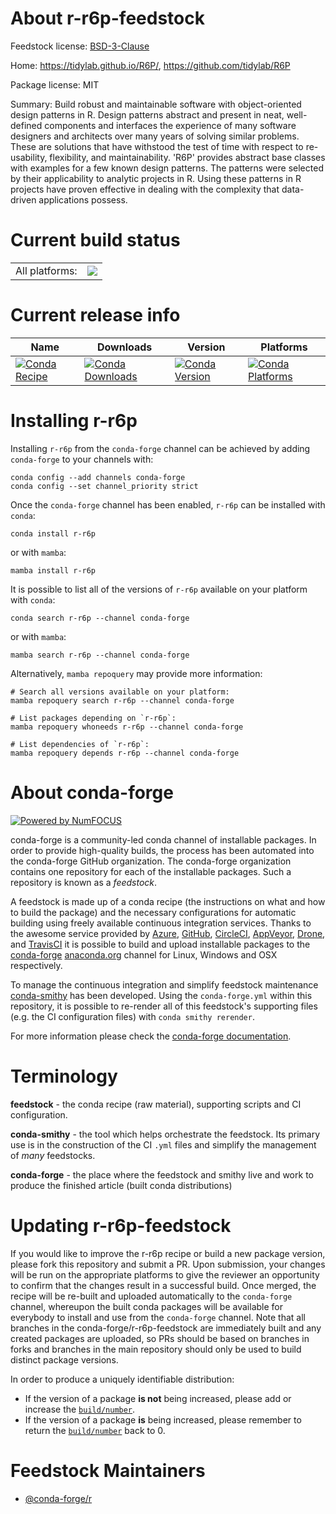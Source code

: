 About r-r6p-feedstock
=====================

Feedstock license: [BSD-3-Clause](https://github.com/conda-forge/r-r6p-feedstock/blob/main/LICENSE.txt)

Home: https://tidylab.github.io/R6P/, https://github.com/tidylab/R6P

Package license: MIT

Summary: Build robust and maintainable software with object-oriented design patterns in R. Design patterns abstract and present in neat, well-defined components and interfaces the experience of many software designers and architects over many years of solving similar problems. These are solutions that have withstood the test of time with respect to re-usability, flexibility, and maintainability. 'R6P' provides abstract base classes with examples for a few known design patterns. The patterns were selected by their applicability to analytic projects in R. Using these patterns in R projects have proven effective in dealing with the complexity that data-driven applications possess.

Current build status
====================


<table><tr><td>All platforms:</td>
    <td>
      <a href="https://dev.azure.com/conda-forge/feedstock-builds/_build/latest?definitionId=14037&branchName=main">
        <img src="https://dev.azure.com/conda-forge/feedstock-builds/_apis/build/status/r-r6p-feedstock?branchName=main">
      </a>
    </td>
  </tr>
</table>

Current release info
====================

| Name | Downloads | Version | Platforms |
| --- | --- | --- | --- |
| [![Conda Recipe](https://img.shields.io/badge/recipe-r--r6p-green.svg)](https://anaconda.org/conda-forge/r-r6p) | [![Conda Downloads](https://img.shields.io/conda/dn/conda-forge/r-r6p.svg)](https://anaconda.org/conda-forge/r-r6p) | [![Conda Version](https://img.shields.io/conda/vn/conda-forge/r-r6p.svg)](https://anaconda.org/conda-forge/r-r6p) | [![Conda Platforms](https://img.shields.io/conda/pn/conda-forge/r-r6p.svg)](https://anaconda.org/conda-forge/r-r6p) |

Installing r-r6p
================

Installing `r-r6p` from the `conda-forge` channel can be achieved by adding `conda-forge` to your channels with:

```
conda config --add channels conda-forge
conda config --set channel_priority strict
```

Once the `conda-forge` channel has been enabled, `r-r6p` can be installed with `conda`:

```
conda install r-r6p
```

or with `mamba`:

```
mamba install r-r6p
```

It is possible to list all of the versions of `r-r6p` available on your platform with `conda`:

```
conda search r-r6p --channel conda-forge
```

or with `mamba`:

```
mamba search r-r6p --channel conda-forge
```

Alternatively, `mamba repoquery` may provide more information:

```
# Search all versions available on your platform:
mamba repoquery search r-r6p --channel conda-forge

# List packages depending on `r-r6p`:
mamba repoquery whoneeds r-r6p --channel conda-forge

# List dependencies of `r-r6p`:
mamba repoquery depends r-r6p --channel conda-forge
```


About conda-forge
=================

[![Powered by
NumFOCUS](https://img.shields.io/badge/powered%20by-NumFOCUS-orange.svg?style=flat&colorA=E1523D&colorB=007D8A)](https://numfocus.org)

conda-forge is a community-led conda channel of installable packages.
In order to provide high-quality builds, the process has been automated into the
conda-forge GitHub organization. The conda-forge organization contains one repository
for each of the installable packages. Such a repository is known as a *feedstock*.

A feedstock is made up of a conda recipe (the instructions on what and how to build
the package) and the necessary configurations for automatic building using freely
available continuous integration services. Thanks to the awesome service provided by
[Azure](https://azure.microsoft.com/en-us/services/devops/), [GitHub](https://github.com/),
[CircleCI](https://circleci.com/), [AppVeyor](https://www.appveyor.com/),
[Drone](https://cloud.drone.io/welcome), and [TravisCI](https://travis-ci.com/)
it is possible to build and upload installable packages to the
[conda-forge](https://anaconda.org/conda-forge) [anaconda.org](https://anaconda.org/)
channel for Linux, Windows and OSX respectively.

To manage the continuous integration and simplify feedstock maintenance
[conda-smithy](https://github.com/conda-forge/conda-smithy) has been developed.
Using the ``conda-forge.yml`` within this repository, it is possible to re-render all of
this feedstock's supporting files (e.g. the CI configuration files) with ``conda smithy rerender``.

For more information please check the [conda-forge documentation](https://conda-forge.org/docs/).

Terminology
===========

**feedstock** - the conda recipe (raw material), supporting scripts and CI configuration.

**conda-smithy** - the tool which helps orchestrate the feedstock.
                   Its primary use is in the construction of the CI ``.yml`` files
                   and simplify the management of *many* feedstocks.

**conda-forge** - the place where the feedstock and smithy live and work to
                  produce the finished article (built conda distributions)


Updating r-r6p-feedstock
========================

If you would like to improve the r-r6p recipe or build a new
package version, please fork this repository and submit a PR. Upon submission,
your changes will be run on the appropriate platforms to give the reviewer an
opportunity to confirm that the changes result in a successful build. Once
merged, the recipe will be re-built and uploaded automatically to the
`conda-forge` channel, whereupon the built conda packages will be available for
everybody to install and use from the `conda-forge` channel.
Note that all branches in the conda-forge/r-r6p-feedstock are
immediately built and any created packages are uploaded, so PRs should be based
on branches in forks and branches in the main repository should only be used to
build distinct package versions.

In order to produce a uniquely identifiable distribution:
 * If the version of a package **is not** being increased, please add or increase
   the [``build/number``](https://docs.conda.io/projects/conda-build/en/latest/resources/define-metadata.html#build-number-and-string).
 * If the version of a package **is** being increased, please remember to return
   the [``build/number``](https://docs.conda.io/projects/conda-build/en/latest/resources/define-metadata.html#build-number-and-string)
   back to 0.

Feedstock Maintainers
=====================

* [@conda-forge/r](https://github.com/conda-forge/r/)


